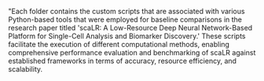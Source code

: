 "Each folder contains the custom scripts that are associated with various Python-based tools that were employed for baseline comparisons in the research paper titled 'scaLR: A Low-Resource Deep Neural Network-Based Platform for Single-Cell Analysis and Biomarker Discovery.' These scripts facilitate the execution of different computational methods, enabling comprehensive performance evaluation and benchmarking of scaLR against established frameworks in terms of accuracy, resource efficiency, and scalability. 
